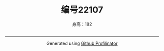 # **<div align="center">编号22107</div>**  
  

<div align="center">身高：182</div>  

<br />

----
<div align="center">Generated using <a href="https://profilinator.rishav.dev/" target="_blank">Github Profilinator</a></div>
